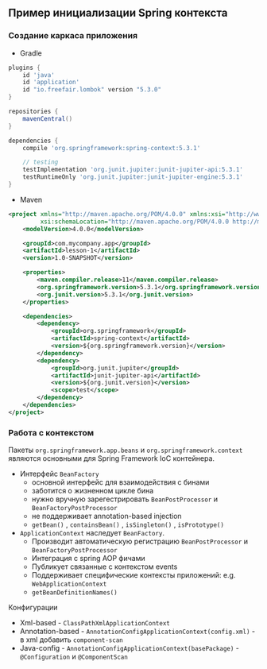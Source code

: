 ## Пример инициализации Spring контекста

### Создание каркаса приложения 
- Gradle
```groovy
plugins {
    id 'java'
    id 'application'
    id "io.freefair.lombok" version "5.3.0"
}

repositories {
    mavenCentral()
}

dependencies {
    compile 'org.springframework:spring-context:5.3.1'

    // testing
    testImplementation 'org.junit.jupiter:junit-jupiter-api:5.3.1'
    testRuntimeOnly 'org.junit.jupiter:junit-jupiter-engine:5.3.1'
}
```

- Maven
```xml
<project xmlns="http://maven.apache.org/POM/4.0.0" xmlns:xsi="http://www.w3.org/2001/XMLSchema-instance"
         xsi:schemaLocation="http://maven.apache.org/POM/4.0.0 http://maven.apache.org/xsd/maven-4.0.0.xsd">
    <modelVersion>4.0.0</modelVersion>

    <groupId>com.mycompany.app</groupId>
    <artifactId>lesson-1</artifactId>
    <version>1.0-SNAPSHOT</version>

    <properties>
        <maven.compiler.release>11</maven.compiler.release>
        <org.springframework.version>5.3.1</org.springframework.version>
        <org.junit.version>5.3.1</org.junit.version>
    </properties>

    <dependencies>
        <dependency>
            <groupId>org.springframework</groupId>
            <artifactId>spring-context</artifactId>
            <version>${org.springframework.version}</version>
        </dependency>
        <dependency>
            <groupId>org.junit.jupiter</groupId>
            <artifactId>junit-jupiter-api</artifactId>
            <version>${org.junit.version}</version>
            <scope>test</scope>
        </dependency>
    </dependencies>
</project>
```

### Работа с контекстом

Пакеты `org.springframework.app.beans` и `org.springframework.context` являются основными для Spring Framework IoC контейнера.
- Интерфейс `BeanFactory`
    - основной интерфейс для взаимодействия с бинами
    - заботится о жизненном цикле бина
    - нужно вручную зарегестрировать `BeanPostProcessor` и `BeanFactoryPostProcessor`
    - не поддерживает annotation-based injection
    - `getBean()` , `containsBean()` , `isSingleton()` , `isPrototype()`
- `ApplicationContext` наследует `BeanFactory`. 
    - Производит автоматическую регистрацию `BeanPostProcessor` и `BeanFactoryPostProcessor`
    - Интеграция с spring AOP фичами
    - Публикует связанные с контекстом events
    - Поддерживает специфические контексты приложений: e.g. `WebApplicationContext`
    - `getBeanDefinitionNames()`
    
Конфигурации
- Xml-based - `ClassPathXmlApplicationContext`
- Annotation-based - `AnnotationConfigApplicationContext(config.xml)` - в xml добавить `component-scan`
- Java-config - `AnnotationConfigApplicationContext(basePackage)` - `@Configuration` и `@ComponentScan`

